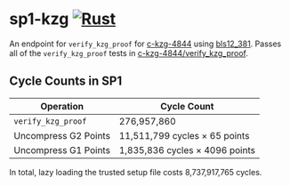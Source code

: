 # sp1-kzg [![Rust](https://github.com/0xWOLAND/sp1-kzg/actions/workflows/rust.yml/badge.svg?branch=master)](https://github.com/0xWOLAND/sp1-kzg/actions/workflows/rust.yml)

An endpoint for `verify_kzg_proof` for [c-kzg-4844](https://github.com/ethereum/c-kzg-4844) using [bls12_381](https://github.com/zkcrypto/bls12_381/). Passes all of the `verify_kzg_proof` tests in [c-kzg-4844/verify_kzg_proof](https://github.com/ethereum/c-kzg-4844/tree/main/tests/verify_kzg_proof/kzg-mainnet).

## Cycle Counts in SP1

| Operation            | Cycle Count                           |
| -------------------- | ------------------------------------- |
| `verify_kzg_proof`   | 276,957,860                           |
| Uncompress G2 Points | 11,511,799 cycles $\times$ 65 points  |
| Uncompress G1 Points | 1,835,836 cycles $\times$ 4096 points |

In total, lazy loading the trusted setup file costs 8,737,917,765 cycles.
